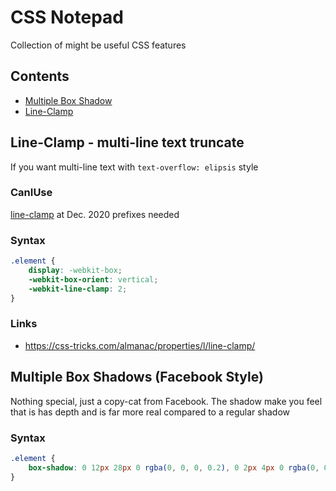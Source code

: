 # CSS Notepad
Collection of might be useful CSS features

## Contents
 - [Multiple Box Shadow](#multiple-box-shadows)
 - [Line-Clamp](#line-clamp)

## <a name="line-clamp"></a>Line-Clamp - multi-line text truncate
If you want multi-line text with `text-overflow: elipsis` style

### CanIUse
[line-clamp](https://caniuse.com/css-line-clamp) at Dec. 2020 prefixes needed

### Syntax
```CSS
.element {
    display: -webkit-box;
    -webkit-box-orient: vertical;
    -webkit-line-clamp: 2;
}
```

### Links
 - https://css-tricks.com/almanac/properties/l/line-clamp/


## <a name="multiple-box-shadows"></a>Multiple Box Shadows (Facebook Style)
Nothing special, just a copy-cat from Facebook. The shadow make you feel that is has depth and is far more real compared to a regular shadow

### Syntax
```CSS
.element {
    box-shadow: 0 12px 28px 0 rgba(0, 0, 0, 0.2), 0 2px 4px 0 rgba(0, 0, 0, 0.1), inset 0 0 0 1px rgba(255, 255, 255, 0.5);
}
```
